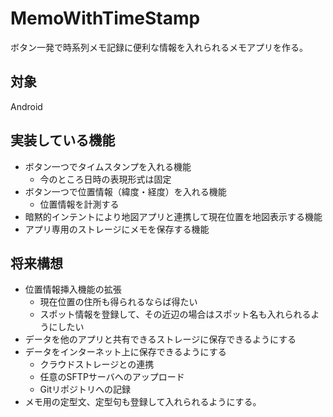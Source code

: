 # MemoWithTimeStamp

ボタン一発で時系列メモ記録に便利な情報を入れられるメモアプリを作る。

## 対象

Android

## 実装している機能

* ボタン一つでタイムスタンプを入れる機能
    * 今のところ日時の表現形式は固定
* ボタン一つで位置情報（緯度・経度）を入れる機能
    * 位置情報を計測する
* 暗黙的インテントにより地図アプリと連携して現在位置を地図表示する機能
* アプリ専用のストレージにメモを保存する機能

## 将来構想

* 位置情報挿入機能の拡張
    * 現在位置の住所も得られるならば得たい
    * スポット情報を登録して、その近辺の場合はスポット名も入れられるようにしたい
* データを他のアプリと共有できるストレージに保存できるようにする
* データをインターネット上に保存できるようにする
    * クラウドストレージとの連携
    * 任意のSFTPサーバへのアップロード
    * Gitリポジトリへの記録
* メモ用の定型文、定型句も登録して入れられるようにする。
